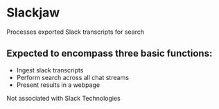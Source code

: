 # Slackjaw
Processes exported Slack transcripts for search

## Expected to encompass three basic functions:
- Ingest slack transcripts
- Perform search across all chat streams
- Present results in a webpage

Not associated with Slack Technologies
